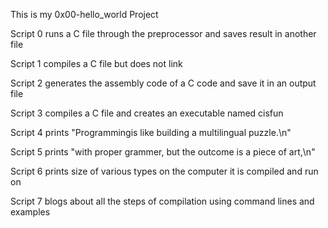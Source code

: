 This is my 0x00-hello_world Project

Script 0 runs a C file  through the preprocessor and saves result in another file

Script 1 compiles a C file but does not link

Script 2 generates the assembly code of a C code and save it in an output file

Script 3 compiles a C file and creates an executable named cisfun

Script 4 prints "Programmingis like building a multilingual puzzle.\n"

Script 5 prints "with proper grammer, but the outcome is a piece of art,\n"

Script 6 prints size of various types on the computer it is compiled and run on

Script 7 blogs about all the steps of compilation using command lines and examples

